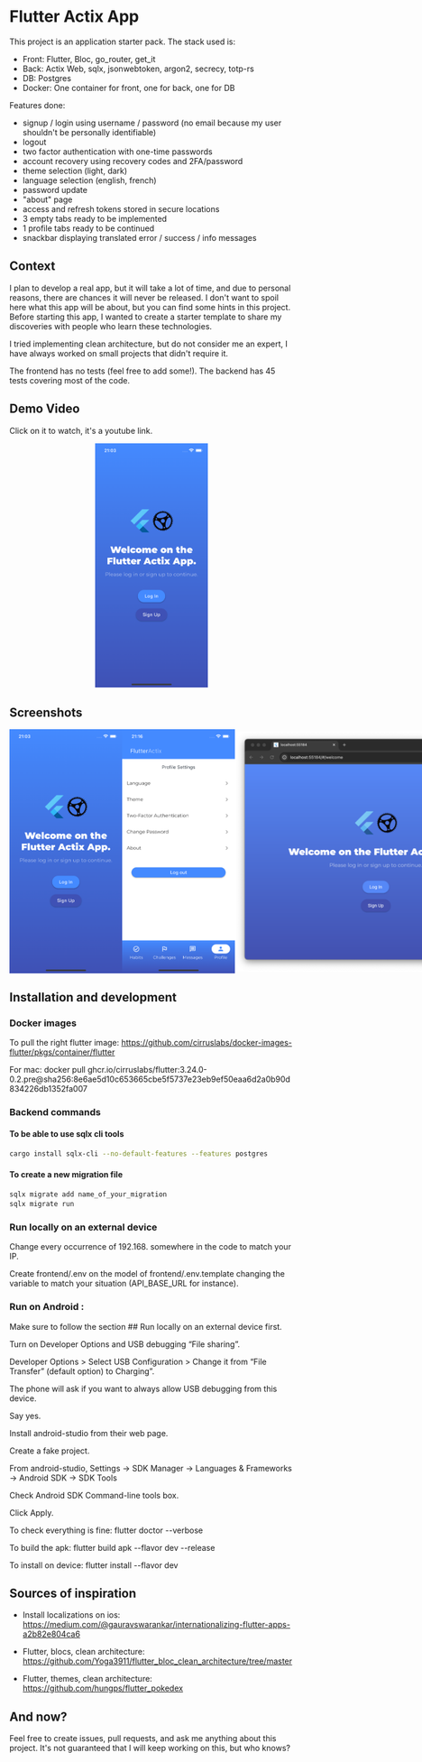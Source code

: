 # Flutter Actix App

This project is an application starter pack. The stack used is:

- Front: Flutter, Bloc, go_router, get_it
- Back: Actix Web, sqlx, jsonwebtoken, argon2, secrecy, totp-rs
- DB: Postgres
- Docker: One container for front, one for back, one for DB

Features done:

- signup / login using username / password (no email because my user shouldn't be personally identifiable)
- logout
- two factor authentication with one-time passwords
- account recovery using recovery codes and 2FA/password
- theme selection (light, dark)
- language selection (english, french)
- password update
- "about" page
- access and refresh tokens stored in secure locations
- 3 empty tabs ready to be implemented
- 1 profile tabs ready to be continued
- snackbar displaying translated error / success / info messages

## Context

I plan to develop a real app, but it will take a lot of time, and due to personal reasons, there are chances it will never be released. I don't want to spoil here what this app will be about, but you can find some hints in this project. Before starting this app, I wanted to create a starter template to share my discoveries with people who learn these technologies.

I tried implementing clean architecture, but do not consider me an expert, I have always worked on small projects that didn't require it.

The frontend has no tests (feel free to add some!).
The backend has 45 tests covering most of the code.

## Demo Video

Click on it to watch, it's a youtube link.

<div style="text-align: center;">
    <a href="https://youtu.be/ZCqYWs-lrRM" target="_blank">
        <img src="./docs/screenshots/1.png" alt="Demo" width="200"/>
    </a>
</div>

## Screenshots

<div style="display: flex; justify-content: space-between; align-items: center;">
    <img src="./docs/screenshots/1.png" alt="drawing" width="200"/>
    <img src="./docs/screenshots/9.png" alt="drawing" width="200"/>
    <img src="./docs/screenshots/24.png" alt="drawing" width="500"/>
    <img src="./docs/screenshots/25.png" alt="drawing" width="500"/>
</div>

## Installation and development

### Docker images

To pull the right flutter image: https://github.com/cirruslabs/docker-images-flutter/pkgs/container/flutter

For mac:
docker pull ghcr.io/cirruslabs/flutter:3.24.0-0.2.pre@sha256:8e6ae5d10c653665cbe5f5737e23eb9ef50eaa6d2a0b90d834226db1352fa007

### Backend commands

#### To be able to use sqlx cli tools

```bash
cargo install sqlx-cli --no-default-features --features postgres
```

#### To create a new migration file

```bash
sqlx migrate add name_of_your_migration
sqlx migrate run
```

### Run locally on an external device

Change every occurrence of 192.168. somewhere in the code to match your IP.

Create frontend/.env on the model of frontend/.env.template changing the variable to match your situation (API_BASE_URL for instance).

### Run on Android :

Make sure to follow the section ## Run locally on an external device first.

Turn on Developer Options and USB debugging “File sharing”.

Developer Options > Select USB Configuration > Change it from “File Transfer” (default option) to Charging”.

The phone will ask if you want to always allow USB debugging from this device.

Say yes.

Install android-studio from their web page.

Create a fake project.

From android-studio, Settings -> SDK Manager -> Languages & Frameworks -> Android SDK -> SDK Tools

Check Android SDK Command-line tools box.

Click Apply.

To check everything is fine: flutter doctor --verbose

To build the apk: flutter build apk --flavor dev --release

To install on device: flutter install --flavor dev

## Sources of inspiration

- Install localizations on ios: https://medium.com/@gauravswarankar/internationalizing-flutter-apps-a2b82e804ca6

- Flutter, blocs, clean architecture: https://github.com/Yoga3911/flutter_bloc_clean_architecture/tree/master

- Flutter, themes, clean architecture: https://github.com/hungps/flutter_pokedex

## And now?

Feel free to create issues, pull requests, and ask me anything about this project. It's not guaranteed that I will keep working on this, but who knows?
